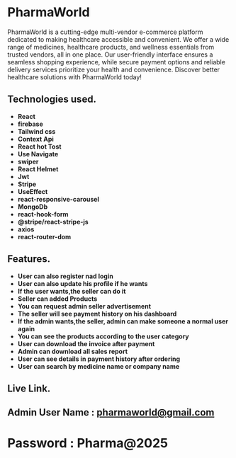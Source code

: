 # PharmaWorld

PharmaWorld is a cutting-edge multi-vendor e-commerce platform dedicated to making healthcare accessible and convenient. We offer a wide range of medicines, healthcare products, and wellness essentials from trusted vendors, all in one place. Our user-friendly interface ensures a seamless shopping experience, while secure payment options and reliable delivery services prioritize your health and convenience. Discover better healthcare solutions with PharmaWorld today!

## Technologies used.

- **React**
- **firebase**
- **Tailwind css**
- **Context Api**
- **React hot Tost**
- **Use Navigate**
- **swiper**
- **React Helmet**
- **Jwt**
- **Stripe**
- **UseEffect**
- **react-responsive-carousel**
- **MongoDb**
- **react-hook-form**
- **@stripe/react-stripe-js**
- **axios**
- **react-router-dom**

## Features.

- **User can also register nad login**
- **User can also update his profile if he wants**
- **If the user wants,the seller can do it**
- **Seller can added Products**
- **You can request admin seller advertisement**
- **The seller will see payment history on his dashboard**
- **If the admin wants,the seller, admin can make someone a normal user again**
- **You can see the products according to the user category**
- **User can download the invoice after payment**
- **Admin can download all sales report**
- **User can see details in payment history after ordering**
- **User can search by medicine name or company name**

## Live Link.

###

## Admin User Name : pharmaworld@gmail.com

# Password : Pharma@2025
